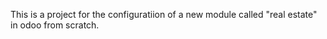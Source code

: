 This is a project for the configuratiion of a new module called "real estate" in odoo from scratch. 
